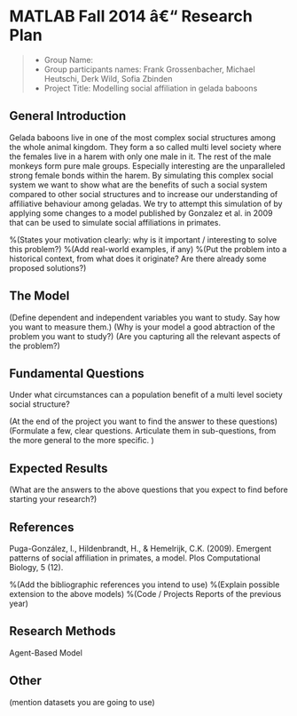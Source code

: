 # MATLAB Fall 2014 â€“ Research Plan

> * Group Name: 
> * Group participants names: Frank Grossenbacher, Michael Heutschi, Derk Wild, Sofia Zbinden
> * Project Title: Modelling social affiliation in gelada baboons

## General Introduction

Gelada baboons live in one of the most complex social structures among the whole animal kingdom. They form a so called multi level society where the females live in a harem with only one male in it. The rest of the male monkeys form pure male groups. Especially interesting are the unparalleled strong female bonds within the harem. By simulating this complex social system we want to show what are the benefits of such a social system compared to other social structures and to increase our understanding of affiliative behaviour among geladas. We try to attempt this simulation of by applying some changes to a model published by Gonzalez et al. in 2009 that can be used to simulate social affiliations in primates.

%(States your motivation clearly: why is it important / interesting to solve this problem?)
%(Add real-world examples, if any)
%(Put the problem into a historical context, from what does it originate? Are there already some proposed solutions?)

## The Model

(Define dependent and independent variables you want to study. Say how you want to measure them.) (Why is your model a good abtraction of the problem you want to study?) (Are you capturing all the relevant aspects of the problem?)


## Fundamental Questions

Under what circumstances can a population benefit of a multi level society social structure? 

(At the end of the project you want to find the answer to these questions)
(Formulate a few, clear questions. Articulate them in sub-questions, from the more general to the more specific. )


## Expected Results

(What are the answers to the above questions that you expect to find before starting your research?)


## References 

Puga-González, I., Hildenbrandt, H., & Hemelrijk, C.K. (2009). Emergent patterns of social affiliation in primates, a model. Plos Computational Biology, 5 (12).

%(Add the bibliographic references you intend to use)
%(Explain possible extension to the above models)
%(Code / Projects Reports of the previous year)


## Research Methods

Agent-Based Model


## Other

(mention datasets you are going to use)

